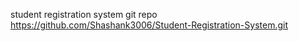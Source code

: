 student registration system
git repo https://github.com/Shashank3006/Student-Registration-System.git